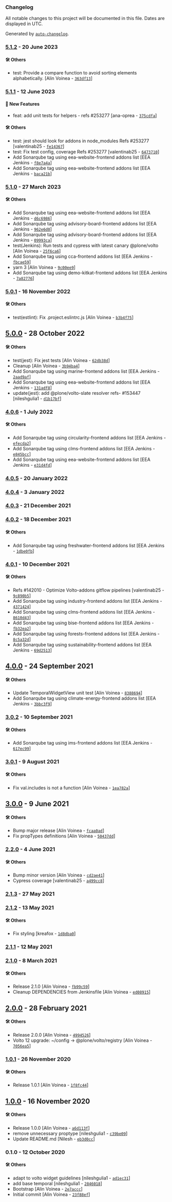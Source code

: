### Changelog

All notable changes to this project will be documented in this file. Dates are displayed in UTC.

Generated by [`auto-changelog`](https://github.com/CookPete/auto-changelog).

### [5.1.2](https://github.com/eea/volto-widget-temporal-coverage/compare/5.1.1...5.1.2) - 20 June 2023

#### :hammer_and_wrench: Others

- test: Provide a compare function to avoid sorting elements alphabetically. [Alin Voinea - [`363df13`](https://github.com/eea/volto-widget-temporal-coverage/commit/363df1399a8a59efc4081d575a608ac9b2bf5d37)]
### [5.1.1](https://github.com/eea/volto-widget-temporal-coverage/compare/5.1.0...5.1.1) - 12 June 2023

#### :rocket: New Features

- feat: add unit tests for helpers - refs #253277 [ana-oprea - [`375cdfa`](https://github.com/eea/volto-widget-temporal-coverage/commit/375cdfae404a610763c7dcd6381c7d77259880bd)]

#### :hammer_and_wrench: Others

- test: jest should look for addons in node_modules Refs #253277 [valentinab25 - [`fe14367`](https://github.com/eea/volto-widget-temporal-coverage/commit/fe143676527a51c253404df3edd3810f879db4d9)]
- test: Fix test config, coverage Refs #253277 [valentinab25 - [`6473710`](https://github.com/eea/volto-widget-temporal-coverage/commit/6473710161954b2b310915dab47a69febfea51a7)]
- Add Sonarqube tag using eea-website-frontend addons list [EEA Jenkins - [`f8e7a4a`](https://github.com/eea/volto-widget-temporal-coverage/commit/f8e7a4aadc1570f6c5b89e15a7da71ec828319e1)]
- Add Sonarqube tag using eea-website-frontend addons list [EEA Jenkins - [`baca21b`](https://github.com/eea/volto-widget-temporal-coverage/commit/baca21be9b5c83a6a77bf65115c285476dbc2b8a)]
### [5.1.0](https://github.com/eea/volto-widget-temporal-coverage/compare/5.0.1...5.1.0) - 27 March 2023

#### :hammer_and_wrench: Others

- Add Sonarqube tag using eea-website-frontend addons list [EEA Jenkins - [`d6c6986`](https://github.com/eea/volto-widget-temporal-coverage/commit/d6c69863932a0b3ae3ade85e19c9fb1b7dc497b6)]
- Add Sonarqube tag using advisory-board-frontend addons list [EEA Jenkins - [`962e6d0`](https://github.com/eea/volto-widget-temporal-coverage/commit/962e6d0aaa8d0ed8ea35fee3ec6827ae02618d11)]
- Add Sonarqube tag using advisory-board-frontend addons list [EEA Jenkins - [`09993ca`](https://github.com/eea/volto-widget-temporal-coverage/commit/09993ca5abbbcaa2ffce434148951727dd0c562f)]
- test(Jenkins): Run tests and cypress with latest canary @plone/volto [Alin Voinea - [`25f6ca6`](https://github.com/eea/volto-widget-temporal-coverage/commit/25f6ca6d7d41a969a9845e71591f5bbc20c9a1e8)]
- Add Sonarqube tag using cca-frontend addons list [EEA Jenkins - [`fbcae59`](https://github.com/eea/volto-widget-temporal-coverage/commit/fbcae59de6a62967401af18fb1403c27f39dc74b)]
- yarn 3 [Alin Voinea - [`9c00ee9`](https://github.com/eea/volto-widget-temporal-coverage/commit/9c00ee9e921c67849e3004ecbe412e08a5a49ba6)]
- Add Sonarqube tag using demo-kitkat-frontend addons list [EEA Jenkins - [`7a82776`](https://github.com/eea/volto-widget-temporal-coverage/commit/7a827766a917a8768bd734227dae843d9ce8897b)]
### [5.0.1](https://github.com/eea/volto-widget-temporal-coverage/compare/5.0.0...5.0.1) - 16 November 2022

#### :hammer_and_wrench: Others

- test(estlint): Fix .project.eslintrc.js [Alin Voinea - [`b3b4f75`](https://github.com/eea/volto-widget-temporal-coverage/commit/b3b4f75f557fac482f69d3c5ec06ce2fef356704)]
## [5.0.0](https://github.com/eea/volto-widget-temporal-coverage/compare/4.0.6...5.0.0) - 28 October 2022

#### :hammer_and_wrench: Others

- test(jest): Fix jest tests [Alin Voinea - [`62db38d`](https://github.com/eea/volto-widget-temporal-coverage/commit/62db38df23b5835e28167a6c58239f5fa7d5ecb1)]
- Cleanup [Alin Voinea - [`3b94ba4`](https://github.com/eea/volto-widget-temporal-coverage/commit/3b94ba407cce0f72baba92b159f79b4dc0ae7ea2)]
- Add Sonarqube tag using marine-frontend addons list [EEA Jenkins - [`2aad9af`](https://github.com/eea/volto-widget-temporal-coverage/commit/2aad9afc04afe37df914877b79c6c66d5836b972)]
- Add Sonarqube tag using eea-website-frontend addons list [EEA Jenkins - [`131adf8`](https://github.com/eea/volto-widget-temporal-coverage/commit/131adf85ba2d534ac92b56a4a958aa0360c5e050)]
- update(jest): add @plone/volto-slate resolver refs- #153447 [nileshgulia1 - [`d1b17bf`](https://github.com/eea/volto-widget-temporal-coverage/commit/d1b17bff235073a80679e51ef5883252b88284b8)]
### [4.0.6](https://github.com/eea/volto-widget-temporal-coverage/compare/4.0.5...4.0.6) - 1 July 2022

#### :hammer_and_wrench: Others

- Add Sonarqube tag using circularity-frontend addons list [EEA Jenkins - [`efecda2`](https://github.com/eea/volto-widget-temporal-coverage/commit/efecda2d665d526791629f727abf7f72c345d328)]
- Add Sonarqube tag using clms-frontend addons list [EEA Jenkins - [`e845bcc`](https://github.com/eea/volto-widget-temporal-coverage/commit/e845bcc3b57d0eb75ca904dd92f220dd813ab183)]
- Add Sonarqube tag using eea-website-frontend addons list [EEA Jenkins - [`e31d4fd`](https://github.com/eea/volto-widget-temporal-coverage/commit/e31d4fd1907592770f45fc3315465db78b95e311)]
### [4.0.5](https://github.com/eea/volto-widget-temporal-coverage/compare/4.0.4...4.0.5) - 20 January 2022

### [4.0.4](https://github.com/eea/volto-widget-temporal-coverage/compare/4.0.3...4.0.4) - 3 January 2022

### [4.0.3](https://github.com/eea/volto-widget-temporal-coverage/compare/4.0.2...4.0.3) - 21 December 2021

### [4.0.2](https://github.com/eea/volto-widget-temporal-coverage/compare/4.0.1...4.0.2) - 18 December 2021

#### :hammer_and_wrench: Others

- Add Sonarqube tag using freshwater-frontend addons list [EEA Jenkins - [`1dbe0fb`](https://github.com/eea/volto-widget-temporal-coverage/commit/1dbe0fb9282730bf27ec7f8bbfa8adc0e6d0e026)]
### [4.0.1](https://github.com/eea/volto-widget-temporal-coverage/compare/4.0.0...4.0.1) - 10 December 2021

#### :hammer_and_wrench: Others

- Refs #142010 - Optimize Volto-addons gitflow pipelines [valentinab25 - [`9c890b5`](https://github.com/eea/volto-widget-temporal-coverage/commit/9c890b54735cd21552716b7850f296b7f78c8bf7)]
- Add Sonarqube tag using industry-frontend addons list [EEA Jenkins - [`4371424`](https://github.com/eea/volto-widget-temporal-coverage/commit/437142462619c72eb7c6d3a47d9ff92b33c7380b)]
- Add Sonarqube tag using clms-frontend addons list [EEA Jenkins - [`8610d43`](https://github.com/eea/volto-widget-temporal-coverage/commit/8610d43fb3fa4646729823d0ec8a1a2c7e0786d7)]
- Add Sonarqube tag using bise-frontend addons list [EEA Jenkins - [`fb32ea2`](https://github.com/eea/volto-widget-temporal-coverage/commit/fb32ea296ca1f3926744e84a290e2d789c803a67)]
- Add Sonarqube tag using forests-frontend addons list [EEA Jenkins - [`8c5a32d`](https://github.com/eea/volto-widget-temporal-coverage/commit/8c5a32dd6eebe672fd263a3771b31e5e11c32bc9)]
- Add Sonarqube tag using sustainability-frontend addons list [EEA Jenkins - [`69d2513`](https://github.com/eea/volto-widget-temporal-coverage/commit/69d2513d49bb9384a8a9f219411c2acb9659b19e)]
## [4.0.0](https://github.com/eea/volto-widget-temporal-coverage/compare/3.0.2...4.0.0) - 24 September 2021

#### :hammer_and_wrench: Others

- Update TemporalWidgetView unit test [Alin Voinea - [`8388694`](https://github.com/eea/volto-widget-temporal-coverage/commit/8388694a2152fcbccbffceeb3c10d3c5247870f7)]
- Add Sonarqube tag using climate-energy-frontend addons list [EEA Jenkins - [`3bbc3f9`](https://github.com/eea/volto-widget-temporal-coverage/commit/3bbc3f9e29b5457ec7b9120d73b697d5e4b570ce)]
### [3.0.2](https://github.com/eea/volto-widget-temporal-coverage/compare/3.0.1...3.0.2) - 10 September 2021

#### :hammer_and_wrench: Others

- Add Sonarqube tag using ims-frontend addons list [EEA Jenkins - [`617ec99`](https://github.com/eea/volto-widget-temporal-coverage/commit/617ec993e3374903b4566c49b86ddb5b1630b113)]
### [3.0.1](https://github.com/eea/volto-widget-temporal-coverage/compare/3.0.0...3.0.1) - 9 August 2021

#### :hammer_and_wrench: Others

- Fix val.includes is not a function [Alin Voinea - [`1ea782a`](https://github.com/eea/volto-widget-temporal-coverage/commit/1ea782a84a5e8b955271a7af22d2821ed8f0c267)]
## [3.0.0](https://github.com/eea/volto-widget-temporal-coverage/compare/2.2.0...3.0.0) - 9 June 2021

#### :hammer_and_wrench: Others

- Bump major release [Alin Voinea - [`fcaa0ad`](https://github.com/eea/volto-widget-temporal-coverage/commit/fcaa0ada7bf4d5075d00b2baca4bc0cde572bef1)]
- Fix propTypes definitions [Alin Voinea - [`50437dd`](https://github.com/eea/volto-widget-temporal-coverage/commit/50437dd23357be77473f65ccaf4aa80596605073)]
### [2.2.0](https://github.com/eea/volto-widget-temporal-coverage/compare/2.1.3...2.2.0) - 4 June 2021

#### :hammer_and_wrench: Others

- Bump minor version [Alin Voinea - [`cd2ae41`](https://github.com/eea/volto-widget-temporal-coverage/commit/cd2ae415137344e05ce8d7e291e4cf06a86c2b14)]
- Cypress coverage [valentinab25 - [`a499cc8`](https://github.com/eea/volto-widget-temporal-coverage/commit/a499cc878fdd010854458bf1bbbeba9d0d214d96)]
### [2.1.3](https://github.com/eea/volto-widget-temporal-coverage/compare/2.1.2...2.1.3) - 27 May 2021

### [2.1.2](https://github.com/eea/volto-widget-temporal-coverage/compare/2.1.1...2.1.2) - 13 May 2021

#### :hammer_and_wrench: Others

- Fix styling [kreafox - [`1d8dba0`](https://github.com/eea/volto-widget-temporal-coverage/commit/1d8dba05f2527d932b11c563b6c267dd337d5493)]
### [2.1.1](https://github.com/eea/volto-widget-temporal-coverage/compare/2.1.0...2.1.1) - 12 May 2021

### [2.1.0](https://github.com/eea/volto-widget-temporal-coverage/compare/2.0.0...2.1.0) - 8 March 2021

#### :hammer_and_wrench: Others

- Release 2.1.0 [Alin Voinea - [`fb99c59`](https://github.com/eea/volto-widget-temporal-coverage/commit/fb99c59147aaeed2f5bbbf4f673fe861ce492e8c)]
- Cleanup DEPENDENCIES from Jenkinsfile [Alin Voinea - [`ed08915`](https://github.com/eea/volto-widget-temporal-coverage/commit/ed08915c79c00f1cd73f82dcb78f6592c87c4c8f)]
## [2.0.0](https://github.com/eea/volto-widget-temporal-coverage/compare/1.0.1...2.0.0) - 28 February 2021

#### :hammer_and_wrench: Others

- Release 2.0.0 [Alin Voinea - [`4994526`](https://github.com/eea/volto-widget-temporal-coverage/commit/499452606cd62e7efee546fe55d72666162e62b9)]
- Volto 12 upgrade: ~/config -&gt; @plone/volto/registry [Alin Voinea - [`7056ea5`](https://github.com/eea/volto-widget-temporal-coverage/commit/7056ea5dcc2ede7b9deb153e30124bdc7bd32e7d)]
### [1.0.1](https://github.com/eea/volto-widget-temporal-coverage/compare/1.0.0...1.0.1) - 26 November 2020

#### :hammer_and_wrench: Others

- Release 1.0.1 [Alin Voinea - [`1f8fc44`](https://github.com/eea/volto-widget-temporal-coverage/commit/1f8fc44fd993b9511e748b893f143f0a29919c9f)]
## [1.0.0](https://github.com/eea/volto-widget-temporal-coverage/compare/0.1.0...1.0.0) - 16 November 2020

#### :hammer_and_wrench: Others

- Release 1.0.0 [Alin Voinea - [`a6d113f`](https://github.com/eea/volto-widget-temporal-coverage/commit/a6d113f0d7b06c629d0c9c0eda4e507d76a1908f)]
- remove unnecessary proptype [nileshgulia1 - [`c39be09`](https://github.com/eea/volto-widget-temporal-coverage/commit/c39be0915b2987afdbf2e5b17a7292ab42c51eb3)]
- Update README.md [Nilesh - [`eb3d0cc`](https://github.com/eea/volto-widget-temporal-coverage/commit/eb3d0cc0b771b51bc27e8caca2963c756dedecf8)]
### 0.1.0 - 12 October 2020

#### :hammer_and_wrench: Others

- adapt to volto widget guidelines [nileshgulia1 - [`ad1ec31`](https://github.com/eea/volto-widget-temporal-coverage/commit/ad1ec31e88ecc6edfcb06bf7f5a5b569d6884aae)]
- add base temporal [nileshgulia1 - [`2846018`](https://github.com/eea/volto-widget-temporal-coverage/commit/284601801b209b72be50a1e6d54fdefe5d742b6f)]
- Bootstrap [Alin Voinea - [`2e7accc`](https://github.com/eea/volto-widget-temporal-coverage/commit/2e7accc77e8903dd1fdb856f0544637d800d38de)]
- Initial commit [Alin Voinea - [`23f88ef`](https://github.com/eea/volto-widget-temporal-coverage/commit/23f88efc99f111417bdd5498c8100239cafd1537)]
